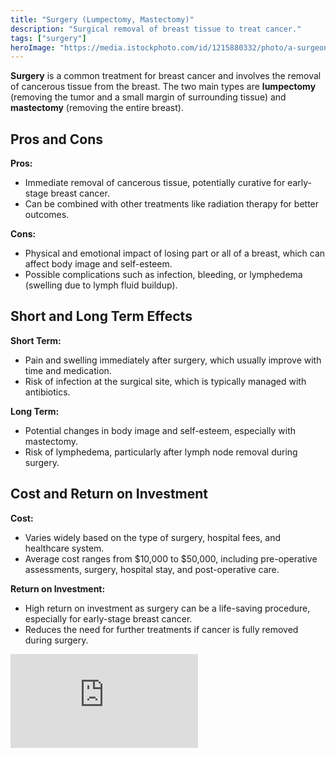 ```yaml
---
title: "Surgery (Lumpectomy, Mastectomy)"
description: "Surgical removal of breast tissue to treat cancer."
tags: ["surgery"]
heroImage: "https://media.istockphoto.com/id/1215880332/photo/a-surgeons-team-in-uniform-performs-an-operation-on-a-patient-at-a-cardiac-surgery-clinic.jpg?s=612x612&w=0&k=20&c=fRuUTSy_j2MMPI8yXuROJe4A8LwObO1-d8wSaHouSVI="
---
```


**Surgery** is a common treatment for breast cancer and involves the removal of cancerous tissue from the breast. The two main types are **lumpectomy** (removing the tumor and a small margin of surrounding tissue) and **mastectomy** (removing the entire breast).

## Pros and Cons

**Pros:**

- Immediate removal of cancerous tissue, potentially curative for early-stage breast cancer.
- Can be combined with other treatments like radiation therapy for better outcomes.

**Cons:**

- Physical and emotional impact of losing part or all of a breast, which can affect body image and self-esteem.
- Possible complications such as infection, bleeding, or lymphedema (swelling due to lymph fluid buildup).

## Short and Long Term Effects

**Short Term:**

- Pain and swelling immediately after surgery, which usually improve with time and medication.
- Risk of infection at the surgical site, which is typically managed with antibiotics.

**Long Term:**

- Potential changes in body image and self-esteem, especially with mastectomy.
- Risk of lymphedema, particularly after lymph node removal during surgery.

## Cost and Return on Investment

**Cost:**

- Varies widely based on the type of surgery, hospital fees, and healthcare system.
- Average cost ranges from $10,000 to $50,000, including pre-operative assessments, surgery, hospital stay, and post-operative care.

**Return on Investment:**

- High return on investment as surgery can be a life-saving procedure, especially for early-stage breast cancer.
- Reduces the need for further treatments if cancer is fully removed during surgery.


<div class="relative pt-[56.25%] mt-10 md:mt-12 lg:mt-16"><iframe class="absolute top-0 left-0 w-full h-full" src="https://www.youtube.com/embed/ZwLQAb_L0Kw?si=QJmH_QvrJXHlw9E9" 
title="YouTube video player" frameborder="0" allow="accelerometer; autoplay; clipboard-write; encrypted-media; gyroscope; picture-in-picture; web-share" referrerpolicy="strict-origin-when-cross-origin" allowfullscreen></iframe>
</div>
